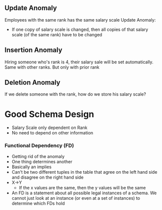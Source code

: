 ## Update Anomaly

Employees with the same rank has the same salary scale
Update Anomaly:
 - If one copy of salary scale is changed, then all copies of that salary scale (of the same rank) have to be changed

## Insertion Anomaly

Hiring someone who's rank is 4, their salary sale will be set automatically.
Same with other ranks. But only with prior rank

## Deletion Anomaly

If we delete someone with the rank, how do we store his salary scale?

# Good Schema Design

 - Salary Scale only dependent on Rank
 - No need to depend on other information

### Functional Dependency (FD)
- Getting rid of the anomaly
- One thing determines another
- Basically an implies
- Can't be two different tuples in the table that agree on the left hand side and disagree on the right hand side
- X->Y
	- If the x values are the same, then the y values will be the same
- An FD is a statement about all possible legal instances of a schema. We cannot just look at an instance (or even at a set of instances) to determine which FDs hold